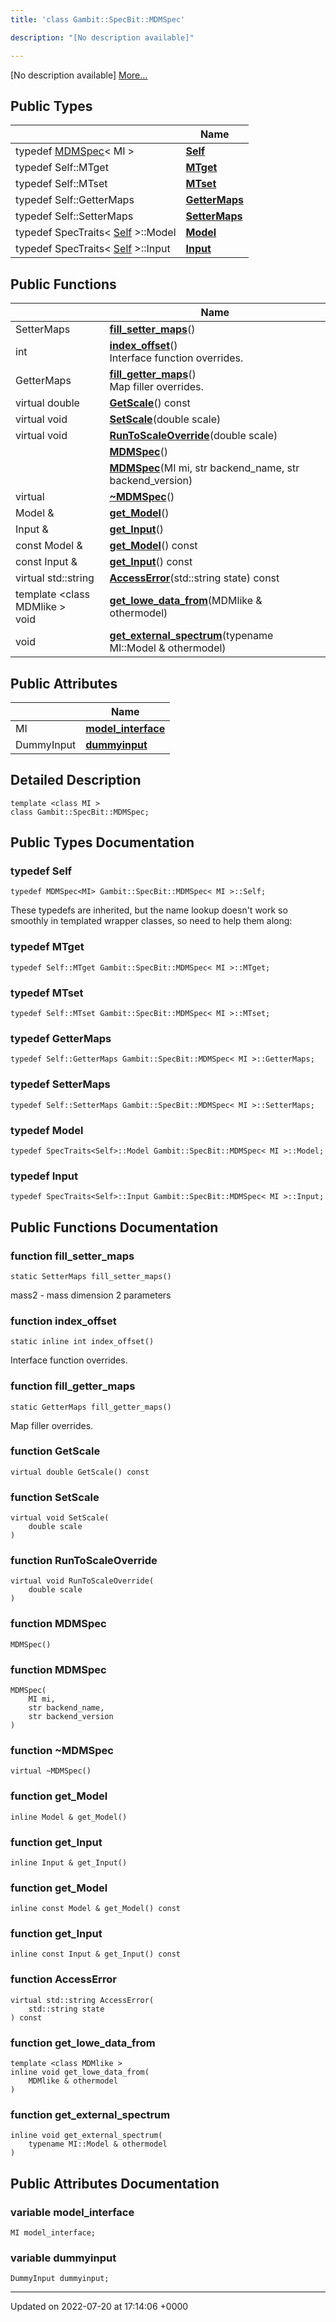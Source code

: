 ```yaml
---
title: 'class Gambit::SpecBit::MDMSpec'

description: "[No description available]"

---
```









[No description available] [More...](#detailed-description)

## Public Types

|                | Name           |
| -------------- | -------------- |
| typedef [MDMSpec](/documentation/code/classes/classgambit_1_1specbit_1_1mdmspec/)< MI > | **[Self](/documentation/code/classes/classgambit_1_1specbit_1_1mdmspec/#typedef-self)**  |
| typedef Self::MTget | **[MTget](/documentation/code/classes/classgambit_1_1specbit_1_1mdmspec/#typedef-mtget)**  |
| typedef Self::MTset | **[MTset](/documentation/code/classes/classgambit_1_1specbit_1_1mdmspec/#typedef-mtset)**  |
| typedef Self::GetterMaps | **[GetterMaps](/documentation/code/classes/classgambit_1_1specbit_1_1mdmspec/#typedef-gettermaps)**  |
| typedef Self::SetterMaps | **[SetterMaps](/documentation/code/classes/classgambit_1_1specbit_1_1mdmspec/#typedef-settermaps)**  |
| typedef SpecTraits< [Self](/documentation/code/classes/classgambit_1_1specbit_1_1mdmspec/#typedef-self) >::Model | **[Model](/documentation/code/classes/classgambit_1_1specbit_1_1mdmspec/#typedef-model)**  |
| typedef SpecTraits< [Self](/documentation/code/classes/classgambit_1_1specbit_1_1mdmspec/#typedef-self) >::Input | **[Input](/documentation/code/classes/classgambit_1_1specbit_1_1mdmspec/#typedef-input)**  |

## Public Functions

|                | Name           |
| -------------- | -------------- |
| SetterMaps | **[fill_setter_maps](/documentation/code/classes/classgambit_1_1specbit_1_1mdmspec/#function-fill-setter-maps)**() |
| int | **[index_offset](/documentation/code/classes/classgambit_1_1specbit_1_1mdmspec/#function-index-offset)**()<br>Interface function overrides.  |
| GetterMaps | **[fill_getter_maps](/documentation/code/classes/classgambit_1_1specbit_1_1mdmspec/#function-fill-getter-maps)**()<br>Map filler overrides.  |
| virtual double | **[GetScale](/documentation/code/classes/classgambit_1_1specbit_1_1mdmspec/#function-getscale)**() const |
| virtual void | **[SetScale](/documentation/code/classes/classgambit_1_1specbit_1_1mdmspec/#function-setscale)**(double scale) |
| virtual void | **[RunToScaleOverride](/documentation/code/classes/classgambit_1_1specbit_1_1mdmspec/#function-runtoscaleoverride)**(double scale) |
| | **[MDMSpec](/documentation/code/classes/classgambit_1_1specbit_1_1mdmspec/#function-mdmspec)**() |
| | **[MDMSpec](/documentation/code/classes/classgambit_1_1specbit_1_1mdmspec/#function-mdmspec)**(MI mi, str backend_name, str backend_version) |
| virtual | **[~MDMSpec](/documentation/code/classes/classgambit_1_1specbit_1_1mdmspec/#function-~mdmspec)**() |
| Model & | **[get_Model](/documentation/code/classes/classgambit_1_1specbit_1_1mdmspec/#function-get-model)**() |
| Input & | **[get_Input](/documentation/code/classes/classgambit_1_1specbit_1_1mdmspec/#function-get-input)**() |
| const Model & | **[get_Model](/documentation/code/classes/classgambit_1_1specbit_1_1mdmspec/#function-get-model)**() const |
| const Input & | **[get_Input](/documentation/code/classes/classgambit_1_1specbit_1_1mdmspec/#function-get-input)**() const |
| virtual std::string | **[AccessError](/documentation/code/classes/classgambit_1_1specbit_1_1mdmspec/#function-accesserror)**(std::string state) const |
| template <class MDMlike \> <br>void | **[get_lowe_data_from](/documentation/code/classes/classgambit_1_1specbit_1_1mdmspec/#function-get-lowe-data-from)**(MDMlike & othermodel) |
| void | **[get_external_spectrum](/documentation/code/classes/classgambit_1_1specbit_1_1mdmspec/#function-get-external-spectrum)**(typename MI::Model & othermodel) |

## Public Attributes

|                | Name           |
| -------------- | -------------- |
| MI | **[model_interface](/documentation/code/classes/classgambit_1_1specbit_1_1mdmspec/#variable-model-interface)**  |
| DummyInput | **[dummyinput](/documentation/code/classes/classgambit_1_1specbit_1_1mdmspec/#variable-dummyinput)**  |

## Detailed Description

```
template <class MI >
class Gambit::SpecBit::MDMSpec;
```

## Public Types Documentation

### typedef Self

```
typedef MDMSpec<MI> Gambit::SpecBit::MDMSpec< MI >::Self;
```


These typedefs are inherited, but the name lookup doesn't work so smoothly in templated wrapper classes, so need to help them along: 


### typedef MTget

```
typedef Self::MTget Gambit::SpecBit::MDMSpec< MI >::MTget;
```


### typedef MTset

```
typedef Self::MTset Gambit::SpecBit::MDMSpec< MI >::MTset;
```


### typedef GetterMaps

```
typedef Self::GetterMaps Gambit::SpecBit::MDMSpec< MI >::GetterMaps;
```


### typedef SetterMaps

```
typedef Self::SetterMaps Gambit::SpecBit::MDMSpec< MI >::SetterMaps;
```


### typedef Model

```
typedef SpecTraits<Self>::Model Gambit::SpecBit::MDMSpec< MI >::Model;
```


### typedef Input

```
typedef SpecTraits<Self>::Input Gambit::SpecBit::MDMSpec< MI >::Input;
```


## Public Functions Documentation

### function fill_setter_maps

```
static SetterMaps fill_setter_maps()
```


mass2 - mass dimension 2 parameters


### function index_offset

```
static inline int index_offset()
```

Interface function overrides. 

### function fill_getter_maps

```
static GetterMaps fill_getter_maps()
```

Map filler overrides. 

### function GetScale

```
virtual double GetScale() const
```


### function SetScale

```
virtual void SetScale(
    double scale
)
```


### function RunToScaleOverride

```
virtual void RunToScaleOverride(
    double scale
)
```


### function MDMSpec

```
MDMSpec()
```


### function MDMSpec

```
MDMSpec(
    MI mi,
    str backend_name,
    str backend_version
)
```


### function ~MDMSpec

```
virtual ~MDMSpec()
```


### function get_Model

```
inline Model & get_Model()
```


### function get_Input

```
inline Input & get_Input()
```


### function get_Model

```
inline const Model & get_Model() const
```


### function get_Input

```
inline const Input & get_Input() const
```


### function AccessError

```
virtual std::string AccessError(
    std::string state
) const
```


### function get_lowe_data_from

```
template <class MDMlike >
inline void get_lowe_data_from(
    MDMlike & othermodel
)
```


### function get_external_spectrum

```
inline void get_external_spectrum(
    typename MI::Model & othermodel
)
```


## Public Attributes Documentation

### variable model_interface

```
MI model_interface;
```


### variable dummyinput

```
DummyInput dummyinput;
```


-------------------------------

Updated on 2022-07-20 at 17:14:06 +0000